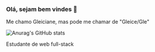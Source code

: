 ### Olá, sejam bem vindes  👋



Me chamo Gleiciane, mas pode me chamar de "Gleice/Gle"

![Anurag's GitHub stats](https://github-readme-stats.vercel.app/api?username=Euagle&show_icons=true&theme=gruvbox)

Estudante de web full-stack

